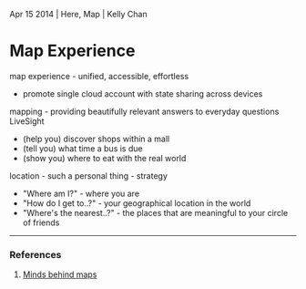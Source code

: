 Apr 15 2014 | Here, Map | Kelly Chan
# Map Experience

map experience - unified, accessible, effortless
- promote single cloud account with state sharing across devices

mapping - providing beautifully relevant answers to everyday questions
LiveSight
- (help you) discover shops within a mall
- (tell you) what time a bus is due
- (show you) where to eat with the real world

location - such a personal thing - strategy
- "Where am I?" - where you are
- "How do I get to..?" - your geographical location in the world
- "Where's the nearest..?" - the places that are meaningful to your circle of friends

---
### References
1. [Minds behind maps](http://360.here.com/2013/11/25/minds-behind-maps-peter-skillman/)
